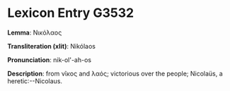 # Lexicon Entry G3532

**Lemma**: Νικόλαος

**Transliteration (xlit)**: Nikólaos

**Pronunciation**: nik-ol'-ah-os

**Description**:
from νῖκος and λαός; victorious over the people; Nicolaüs, a heretic:--Nicolaus.
